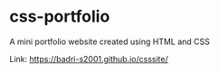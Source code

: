 # css-portfolio
A mini portfolio website created using HTML and CSS

Link: https://badri-s2001.github.io/csssite/

